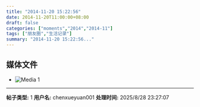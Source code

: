 ```yaml
---
title: "2014-11-20 15:22:56"
date: 2014-11-20T11:00:00+08:00
draft: false
categories: ["moments","2014","2014-11"]
tags: ["朋友圈","生活记录"]
summary: "2014-11-20 15:22:56..."
---
```


## 媒体文件

- ![Media 1](/Moments/photos/2014-11-20/201411201522560.jpg)

---

**帖子类型:** 1
**用户名:** chenxueyuan001
**处理时间:** 2025/8/28 23:27:07